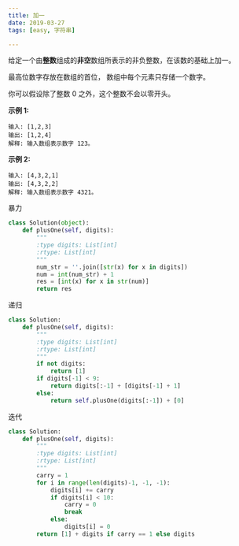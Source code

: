 ```yaml
---
title: 加一
date: 2019-03-27 
tags: [easy, 字符串]

---
```


给定一个由**整数**组成的**非空**数组所表示的非负整数，在该数的基础上加一。

最高位数字存放在数组的首位， 数组中每个元素只存储一个数字。

你可以假设除了整数 0 之外，这个整数不会以零开头。

**示例 1:**

```
输入: [1,2,3]
输出: [1,2,4]
解释: 输入数组表示数字 123。
```

**示例 2:**

```
输入: [4,3,2,1]
输出: [4,3,2,2]
解释: 输入数组表示数字 4321。
```

暴力

```python
class Solution(object):
    def plusOne(self, digits):
        """
        :type digits: List[int]
        :rtype: List[int]
        """
        num_str = ''.join([str(x) for x in digits])
        num = int(num_str) + 1    
        res = [int(x) for x in str(num)]
        return res
```

递归

```python
class Solution:
    def plusOne(self, digits):
        """
        :type digits: List[int]
        :rtype: List[int]
        """
        if not digits:
            return [1]
        if digits[-1] < 9:
            return digits[:-1] + [digits[-1] + 1]
        else:
            return self.plusOne(digits[:-1]) + [0]
```

迭代

```python
class Solution:
    def plusOne(self, digits):
        """
        :type digits: List[int]
        :rtype: List[int]
        """
        carry = 1
        for i in range(len(digits)-1, -1, -1):
            digits[i] += carry
            if digits[i] < 10:
                carry = 0
                break
            else:
                digits[i] = 0
        return [1] + digits if carry == 1 else digits
```

